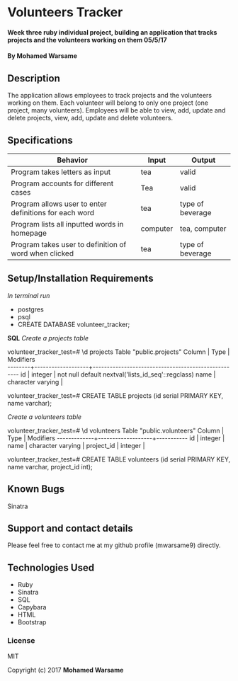  # Volunteers Tracker

 #### Week three ruby individual project, building an application that tracks projects and the volunteers working on them 05/5/17

 #### By Mohamed Warsame

 ## Description

 The application allows employees to track projects and the volunteers working on them. Each volunteer will belong to only one project (one project, many volunteers). Employees will be able to view, add, update and delete projects, view, add, update and delete volunteers.

 ## Specifications

 | Behavior | Input | Output |
 |----------|-------|--------|
 | Program takes letters as input | tea | valid |
 | Program accounts for different cases | Tea | valid |
 | Program allows user to enter definitions for each word | tea | type of beverage |
 | Program lists all inputted words in homepage | computer | tea, computer|
 | Program takes user to definition of word when clicked | tea | type of beverage |

 ## Setup/Installation Requirements
 *In terminal run*
 * postgres
 * psql
 * CREATE DATABASE volunteer_tracker;

 **SQL**
 *Create a projects table*

 volunteer_tracker_test=# \d projects
 Table "public.projects"
 Column |       Type        |                     Modifiers                      
 --------+-------------------+----------------------------------------------------
 id     | integer           | not null default nextval('lists_id_seq'::regclass)
 name   | character varying |

 volunteer_tracker_test=# CREATE TABLE projects (id serial PRIMARY KEY, name varchar);


 *Create a volunteers table*

 volunteer_tracker_test=# \d volunteers
             Table "public.volunteers"
    Column    |       Type        | Modifiers
 -------------+-------------------+-----------
  id          | integer           |
  name        | character varying |
  project_id  | integer           |

  volunteer_tracker_test=# CREATE TABLE volunteers (id serial PRIMARY KEY, name varchar, project_id int);

 ## Known Bugs

 Sinatra

 ## Support and contact details

 Please feel free to contact me at my github profile (mwarsame9) directly.

 ## Technologies Used

 * Ruby
 * Sinatra
 * SQL
 * Capybara
 * HTML
 * Bootstrap


 ### License

 MIT

 Copyright (c) 2017 **Mohamed Warsame**
